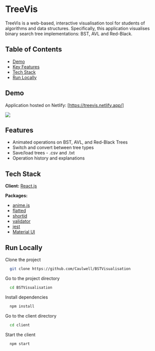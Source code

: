 
# TreeVis

TreeVis is a web-based, interactive visualisation tool for students of algorithms and data structures. Specifically, this application visualises binary search tree implementations: BST, AVL and Red-Black.






## Table of Contents

* [Demo](#demo)
* [Key Features](#features)
* [Tech Stack](#tech-stack)
* [Run Locally](#run-locally)
## Demo

Application hosted on Netlify: [https://treevis.netlify.app/]

![](https://i.imgur.com/PkJfK48.gif)


## Features

- Animated operations on BST, AVL, and Red-Black Trees
- Switch and convert between tree types
- Save/load trees - .csv and .txt
- Operation history and explanations


## Tech Stack

**Client:** [React.js](https://reactjs.org/)

**Packages:** 

* [anime.js](https://animejs.com/)
* [flatted](https://www.npmjs.com/package/flatted)
* [shortid](https://www.npmjs.com/package/shortid)
* [validator](https://www.npmjs.com/package/validator)
* [jest](https://jestjs.io/)
* [Material UI](https://mui.com/)


## Run Locally

Clone the project

```bash
  git clone https://github.com/Caulwell/BSTVisualisation
```

Go to the project directory

```bash
  cd BSTVisualisation
```

Install dependencies

```bash
  npm install
```

Go to the client directory

```bash
  cd client
```

Start the client

```bash
  npm start
```

